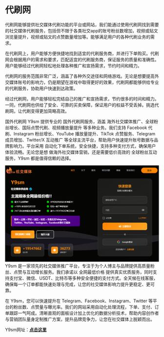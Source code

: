# 代刷网
代刷网能够提供社交媒体代刷功能的平台或网站，我们能通过使用代刷网找到需要的社交媒体代刷服务，包括但不限于各类社交app的账号粉丝数增加，视频或贴文浏览量提升，视频或贴文的点赞数量增加等。能够满足用户的各种代刷业务的需求。

在代刷网上，用户能够方便快捷地找到适宜的代刷服务商，并进行下单购买。代刷网会根据用户的需求和要求，匹配适宜的代刷服务商，保证服务的质量和准确性。用户能够经过代刷网轻松地处理各种推广和宣扬需求，节约时间和精力。

代刷网的服务范围非常广泛，涵盖了各种外交途径和网络游戏。无论是想要提高外交媒体账号的影响力，仍是期望在游戏中取得更好的效果，代刷网都能够供给专业的代刷服务，协助用户快速到达政策。

经过代刷网，用户能够轻松完结自己的推广和宣扬需求，节约很多的时间和精力。一同，代刷网也供给了安全、可靠的买卖保障，保证用户的权益不受丢掉。挑选代刷网，让代刷变得更加简略高效。

国外代刷网
Y9sm 提供专业的 国外代刷网服务，涵盖 海外社交媒体推广、全球粉丝增长、国际点赞代刷、视频播放量提升 等多种业务。我们支持 Facebook 代刷、Instagram 粉丝增长、YouTube 播放量提升、TikTok 点赞服务、Telegram 成员增加、Twitter/X 互动推广 等全球主流平台，帮助用户快速提升账号数据与品牌影响力。平台采用 自动化下单系统，安全快捷，支持多种支付方式，确保用户体验流畅。无论您是想 做海外社交媒体营销，还是需要低价高效的 全球粉丝互动服务，Y9sm 都是值得信赖的选择。

![y9sm社交媒体](https://github.com/mqy765004858/daishuawang/blob/34ba2c726dcf28524f0919af5972b0e45ff2c316/1.png)
Y9sm 是一家领先的社交媒体推广平台，专注于为个人博主与品牌提供高质量粉丝、点赞与互动增长服务。我们承诺以 全网最低价格 提供真实优质服务，同时支持支付宝、微信、USDT、比特币等多种安全便捷的支付方式。全天候在线客服，确保每一个订单都能快速处理与完成，让您的社交媒体影响力提升更稳定、更可靠。

在 Y9sm，您可以快速提升在 Telegram、Facebook、Instagram、Twitter 等平台的粉丝数、点赞量与曝光率。我们的网站采用自动化处理流程，下单、支付、订单跟踪一气呵成。清晰直观的面板设计加上优化的数据分析技术，帮助内容创作者与营销团队量身定制推广方案，提升品牌竞争力，让您在社交媒体上脱颖而出。

Y9sm网址：**[点击这里](https://y9sm.top/
)**

